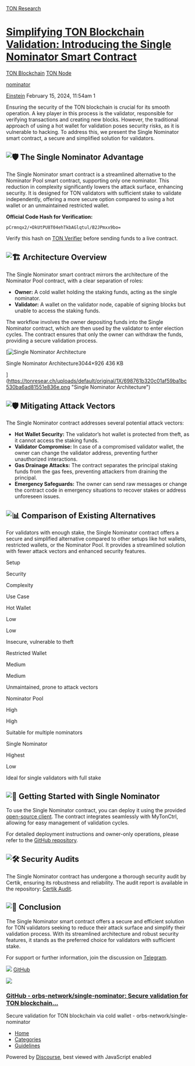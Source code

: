 [TON Research](/)

# [Simplifying TON Blockchain Validation: Introducing the Single Nominator Smart Contract](/t/simplifying-ton-blockchain-validation-introducing-the-single-nominator-smart-contract/369)

[TON Blockchain](/c/ton-blockchain/build-node/21)  [TON Node](/c/ton-blockchain/build-node/21) 

[nominator](https://tonresear.ch/tag/nominator)

    

[Einstein](https://tonresear.ch/u/Einstein)   February 15, 2024, 11:54am  1

Ensuring the security of the TON blockchain is crucial for its smooth operation. A key player in this process is the validator, responsible for verifying transactions and creating new blocks. However, the traditional approach of using a hot wallet for validation poses security risks, as it is vulnerable to hacking. To address this, we present the Single Nominator smart contract, a secure and simplified solution for validators.

## [](#the-single-nominator-advantage-1)![:shield:](https://tonresear.ch/images/emoji/twitter/shield.png?v=12 ":shield:") The Single Nominator Advantage

The Single Nominator smart contract is a streamlined alternative to the Nominator Pool smart contract, supporting only one nominator. This reduction in complexity significantly lowers the attack surface, enhancing security. It is designed for TON validators with sufficient stake to validate independently, offering a more secure option compared to using a hot wallet or an unmaintained restricted wallet.

**Official Code Hash for Verification:**

```
pCrmnqx2/+DkUtPU8T04ehTkbAGlqtul/B2JPmxx9bo=
```

Verify this hash on [TON Verifier](https://verifier.ton.org) before sending funds to a live contract.

## [](#architecture-overview-2)![:building_construction:](https://tonresear.ch/images/emoji/twitter/building_construction.png?v=12 ":building_construction:") Architecture Overview

The Single Nominator smart contract mirrors the architecture of the Nominator Pool contract, with a clear separation of roles:

*   **Owner:** A cold wallet holding the staking funds, acting as the single nominator.
*   **Validator:** A wallet on the validator node, capable of signing blocks but unable to access the staking funds.

The workflow involves the owner depositing funds into the Single Nominator contract, which are then used by the validator to enter election cycles. The contract ensures that only the owner can withdraw the funds, providing a secure validation process.

[![Single Nominator Architecture](https://tonresear.ch/uploads/default/optimized/1X/698761b320c01af59ba1bc530ba6ad81551e836e_2_690x209.png)

Single Nominator Architecture3044×926 436 KB

](https://tonresear.ch/uploads/default/original/1X/698761b320c01af59ba1bc530ba6ad81551e836e.png "Single Nominator Architecture")

## [](#mitigating-attack-vectors-3)![:shield:](https://tonresear.ch/images/emoji/twitter/shield.png?v=12 ":shield:") Mitigating Attack Vectors

The Single Nominator contract addresses several potential attack vectors:

*   **Hot Wallet Security:** The validator’s hot wallet is protected from theft, as it cannot access the staking funds.
*   **Validator Compromise:** In case of a compromised validator wallet, the owner can change the validator address, preventing further unauthorized interactions.
*   **Gas Drainage Attacks:** The contract separates the principal staking funds from the gas fees, preventing attackers from draining the principal.
*   **Emergency Safeguards:** The owner can send raw messages or change the contract code in emergency situations to recover stakes or address unforeseen issues.

## [](#comparison-of-existing-alternatives-4)![:bar_chart:](https://tonresear.ch/images/emoji/twitter/bar_chart.png?v=12 ":bar_chart:") Comparison of Existing Alternatives

For validators with enough stake, the Single Nominator contract offers a secure and simplified alternative compared to other setups like hot wallets, restricted wallets, or the Nominator Pool. It provides a streamlined solution with fewer attack vectors and enhanced security features.

Setup

Security

Complexity

Use Case

Hot Wallet

Low

Low

Insecure, vulnerable to theft

Restricted Wallet

Medium

Medium

Unmaintained, prone to attack vectors

Nominator Pool

High

High

Suitable for multiple nominators

Single Nominator

Highest

Low

Ideal for single validators with full stake

## [](#getting-started-with-single-nominator-5)![:rocket:](https://tonresear.ch/images/emoji/twitter/rocket.png?v=12 ":rocket:") Getting Started with Single Nominator

To use the Single Nominator contract, you can deploy it using the provided [open-source client](https://github.com/orbs-network/single-nominator-client). The contract integrates seamlessly with MyTonCtrl, allowing for easy management of validation cycles.

For detailed deployment instructions and owner-only operations, please refer to the [GitHub repository](https://github.com/orbs-network/single-nominator).

## [](#security-audits-6)![:hammer_and_wrench:](https://tonresear.ch/images/emoji/twitter/hammer_and_wrench.png?v=12 ":hammer_and_wrench:") Security Audits

The Single Nominator contract has undergone a thorough security audit by Certik, ensuring its robustness and reliability. The audit report is available in the repository: [Certik Audit](https://github.com/orbs-network/single-nominator/blob/main/certik-audit.pdf).

## [](#conclusion-7)![:memo:](https://tonresear.ch/images/emoji/twitter/memo.png?v=12 ":memo:") Conclusion

The Single Nominator smart contract offers a secure and efficient solution for TON validators seeking to reduce their attack surface and simplify their validation process. With its streamlined architecture and robust security features, it stands as the preferred choice for validators with sufficient stake.

For support or further information, join the discussion on [Telegram](https://t.me/single_nominator).

![](https://github.githubassets.com/favicons/favicon.svg) [GitHub](https://github.com/orbs-network/single-nominator)

![](https://tonresear.ch/uploads/default/optimized/1X/ba6083061153e241f90a13051d77855ab22a1868_2_690x345.png)

### [GitHub - orbs-network/single-nominator: Secure validation for TON blockchain...](https://github.com/orbs-network/single-nominator)

Secure validation for TON blockchain via cold wallet - orbs-network/single-nominator

 

*   [Home](/)
*   [Categories](/categories)
*   [Guidelines](/guidelines)

Powered by [Discourse](https://www.discourse.org), best viewed with JavaScript enabled
